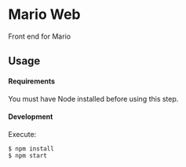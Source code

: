 # Mario Web
Front end for Mario

## Usage

#### Requirements
You must have Node installed before using this step.

#### Development

Execute:

    $ npm install
    $ npm start
